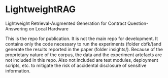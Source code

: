 # LightweightRAG
Lightweight Retrieval-Augmented Generation for Contract Question-Answering on Local Hardware

This is the repo for publication. It is not the main repo for development. It contains only the code necessary to run the experiments (folder cbfk/)and generate the results reported in the paper (folder insights/). Because of the proprietary nature of the corpus, the data and the experiment artefacts are not included in this repo. Also not included are test modules, deployment scripts, etc. to mitigate the risk of accidental disclosure of sensitive information.
 